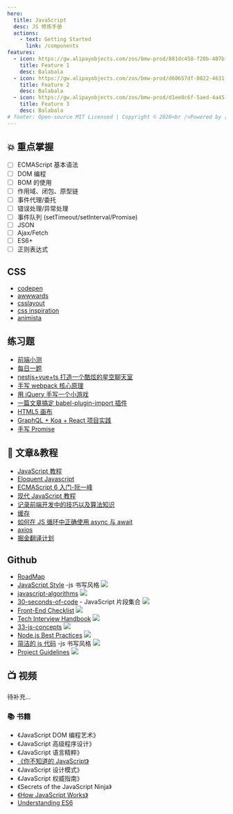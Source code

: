 ```yaml
---
hero:
  title: JavaScript
  desc: JS 修炼手册
  actions:
    - text: Getting Started
      link: /components
features:
  - icon: https://gw.alipayobjects.com/zos/bmw-prod/881dc458-f20b-407b-947a-95104b5ec82b/k79dm8ih_w144_h144.png
    title: Feature 1
    desc: Balabala
  - icon: https://gw.alipayobjects.com/zos/bmw-prod/d60657df-0822-4631-9d7c-e7a869c2f21c/k79dmz3q_w126_h126.png
    title: Feature 2
    desc: Balabala
  - icon: https://gw.alipayobjects.com/zos/bmw-prod/d1ee0c6f-5aed-4a45-a507-339a4bfe076c/k7bjsocq_w144_h144.png
    title: Feature 3
    desc: Balabala
# footer: Open-source MIT Licensed | Copyright © 2020<br />Powered by [dumi](https://d.umijs.org)
---
```


## 💥 重点掌握

- [ ] ECMAScript 基本语法
- [ ] DOM 编程
- [ ] BOM 的使用
- [ ] 作用域、闭包、原型链
- [ ] 事件代理/委托
- [ ] 错误处理/异常处理
- [ ] 事件队列 (setTimeout/setInterval/Promise)
- [ ] JSON
- [ ] Ajax/Fetch
- [ ] ES6+
- [ ] 正则表达式

## CSS

- [codepen](https://codepen.io)
- [awwwards](https://www.awwwards.com)
- [csslayout](https://csslayout.io)
- [css inspiration](https://chokcoco.github.io/CSS-Inspiration)
- [animista](https://animista.net)

## 练习题

- [前端小测](https://github.com/zhangxinxu/quiz)
- [每日一题](https://muyiy.cn/)
- [nestjs+vue+ts 打造一个酷炫的星空聊天室](https://mp.weixin.qq.com/s/M6JMm5dWnFwppRNnmfoKOg)
- [手写 webpack 核心原理](https://mp.weixin.qq.com/s/1xpEhYtvDH7vS7s8XrJerg)
- [用 jQuery 手写一个小游戏](https://mp.weixin.qq.com/s/ZAdavmcVMPyWOlRmFRuLag)
- [一篇文章搞定 babel-plugin-import 插件](https://mp.weixin.qq.com/s/aBTODfHAG9p_z2A1ikVoug)
- [HTML5 画布](https://mp.weixin.qq.com/s/lS8HP67y3ufWd0buEcN4Gg)
- [GraphQL + Koa + React 项目实践](https://mp.weixin.qq.com/s/UiT9upPTVkxHDREsHsp32g)
- [手写 Promise](https://mp.weixin.qq.com/s/ek41c2qoWg7WCCNyVvd2eA)

## 📄 文章&教程

- [JavaScript 教程](https://www.runoob.com/js/js-tutorial.html)
- [Eloquent Javascript](https://eloquentjavascript.net/)
- [ECMAScript 6 入门-阮一峰](https://es6.ruanyifeng.com/)
- [现代 JavaScript 教程](https://zh.javascript.info/)
- [记录前端开发中的技巧以及算法知识](https://github.com/louzhedong/blog)
- [缓存](https://www.jianshu.com/p/54cc04190252)
- [如何在 JS 循环中正确使用 async 与 await](https://juejin.im/post/5cf7042df265da1ba647d9d1)
- [axios](https://zhuanlan.zhihu.com/p/50859466)
- [掘金翻译计划](https://github.com/xitu/gold-miner)

## Github

- [RoadMap](https://github.com/ObjTube/front-end-roadmap)
- [JavaScript Style](https://github.com/airbnb/javascript) -js 书写风格 <img src="https://img.shields.io/github/stars/airbnb/javascript.svg?style=social">
- [javascript-algorithms](https://github.com/trekhleb/javascript-algorithms) <img src="https://img.shields.io/github/stars/trekhleb/javascript-algorithms.svg?style=social">
- [30-seconds-of-code](https://30secondsofcode.org/) - JavaScript 片段集合 <img src="https://img.shields.io/github/stars/30-seconds/30-seconds-of-code.svg?style=social">
- [Front-End Checklist](https://github.com/thedaviddias/Front-End-Checklist) <img src="https://img.shields.io/github/stars/thedaviddias/Front-End-Checklist.svg?style=social">
- [Tech Interview Handbook](https://github.com/yangshun/tech-interview-handbook) <img src="https://img.shields.io/github/stars/yangshun/tech-interview-handbook.svg?style=social">
- [33-js-concepts](https://github.com/leonardomso/33-js-concepts) <img src="https://img.shields.io/github/stars/leonardomso/33-js-concepts.svg?style=social">
- [Node.js Best Practices](https://github.com/i0natan/nodebestpractices) <img src="https://img.shields.io/github/stars/i0natan/nodebestpractices.svg?style=social">
- [简洁的 js 代码](https://github.com/ryanmcdermott/clean-code-javascript) -js 书写风格 <img src="https://img.shields.io/github/stars/ryanmcdermott/clean-code-javascript.svg?style=social">
- [Project Guidelines](https://github.com/elsewhencode/project-guidelines) <img src="https://img.shields.io/github/stars/elsewhencode/project-guidelines.svg?style=social">

## 📺 视频

待补充...

### 📚 书籍

- 《JavaScript DOM 编程艺术》
- 《JavaScript 高级程序设计》
- 《JavaScript 语言精粹》
- [《你不知道的 JavaScript》](https://github.com/getify/You-Dont-Know-JS)
- 《JavaScript 设计模式》
- 《JavaScript 权威指南》
- 《Secrets of the JavaScript Ninja》
- [《How JavaScript Works》](https://github.com/Troland/how-javascript-works)
- [Understanding ES6](https://github.com/nzakas/understandinges6)
